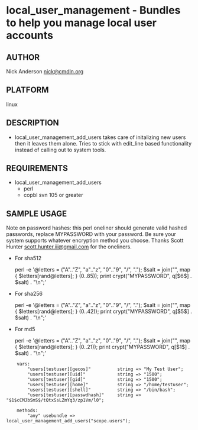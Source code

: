 # local_user_management - Bundles to help you manage local user accounts
## AUTHOR
Nick Anderson <nick@cmdln.org>

## PLATFORM
linux

## DESCRIPTION
* local_user_management_add_users takes care of initalizing new users then it
  leaves them alone. Tries to stick with edit_line based functionality instead
  of calling out to system tools.

## REQUIREMENTS
* local_user_management_add_users
    - perl
    - copbl svn 105 or greater


## SAMPLE USAGE
Note on password hashes:
this perl oneliner should generate valid hashed passwords, replace MYPASSWORD
with your password. Be sure your system supports whatever encryption method
you choose. Thanks Scott Hunter <scott.hunter.iii@gmail.com> for the oneliners.

* For sha512 

    perl -e '@letters = ("A".."Z", "a".."z", "0".."9", "/", "."); $salt = join("", map { $letters[rand@letters]; } (0..85)); print crypt("MYPASSWORD", q[$6$] . $salt) . "\n";'

* For sha256 

    perl -e '@letters = ("A".."Z", "a".."z", "0".."9", "/", "."); $salt = join("", map { $letters[rand@letters]; } (0..42)); print crypt("MYPASSWORD", q[$5$] . $salt) . "\n";'

* For md5

    perl -e '@letters = ("A".."Z", "a".."z", "0".."9", "/", "."); $salt = join("", map { $letters[rand@letters]; } (0..21)); print crypt("MYPASSWORD", q[$1$] . $salt) . "\n";'

``` 
    vars:
        "users[testuser][gecos]"          string => "My Test User";
        "users[testuser][uid]"            string => "1500";
        "users[testuser][gid]"            string => "1500";
        "users[testuser][home]"           string => "/home/testuser";
        "users[testuser][shell]"          string => "/bin/bash";
        "users[testuser][passwdhash]"     string => "$1$cCMJbSmS$/tQtxSsLZmYq3/zp1Vm/l0";

    methods:
        "any" usebundle => local_user_management_add_users("scope.users");
```
